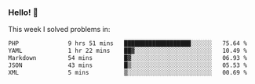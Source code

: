 ### Hello! 👋

This week I solved problems in:

<!--START_SECTION:waka-->

```txt
PHP              9 hrs 51 mins   ███████████████████░░░░░░   75.64 %
YAML             1 hr 22 mins    ██▓░░░░░░░░░░░░░░░░░░░░░░   10.49 %
Markdown         54 mins         █▓░░░░░░░░░░░░░░░░░░░░░░░   06.93 %
JSON             43 mins         █▒░░░░░░░░░░░░░░░░░░░░░░░   05.53 %
XML              5 mins          ▒░░░░░░░░░░░░░░░░░░░░░░░░   00.69 %
```

<!--END_SECTION:waka-->
